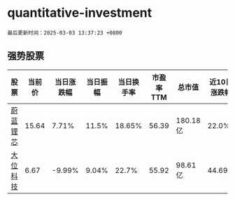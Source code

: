 # quantitative-investment

`最后更新时间：2025-03-03 13:37:23 +0800`

## 强势股票

|股票|当前价|当日涨跌幅|当日振幅|当日换手率|市盈率TTM|总市值|近10日涨跌幅|
|----|----|----|----|----|----|----|----|
|[蔚蓝锂芯](https://xueqiu.com/S/SZ002245)|15.64|7.71%|11.5%|18.65%|56.39|180.18亿|22.0%|
|[大位科技](https://xueqiu.com/S/SH600589)|6.67|-9.99%|9.04%|22.7%|55.92|98.61亿|44.69%|
